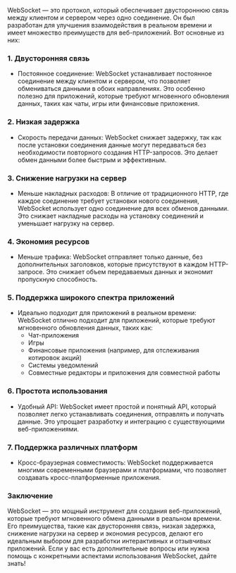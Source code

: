 WebSocket — это протокол, который обеспечивает двустороннюю связь между клиентом и сервером через одно соединение. Он был разработан для улучшения взаимодействия в реальном времени и имеет множество преимуществ для веб-приложений. Вот основные из них:

### 1. Двусторонняя связь

- Постоянное соединение: WebSocket устанавливает постоянное соединение между клиентом и сервером, что позволяет обмениваться данными в обоих направлениях. Это особенно полезно для приложений, которые требуют мгновенного обновления данных, таких как чаты, игры или финансовые приложения.

### 2. Низкая задержка

- Скорость передачи данных: WebSocket снижает задержку, так как после установки соединения данные могут передаваться без необходимости повторного создания HTTP-запросов. Это делает обмен данными более быстрым и эффективным.

### 3. Снижение нагрузки на сервер

- Меньше накладных расходов: В отличие от традиционного HTTP, где каждое соединение требует установки нового соединения, WebSocket использует одно соединение для всех обменов данными. Это снижает накладные расходы на установку соединений и уменьшает нагрузку на сервер.

### 4. Экономия ресурсов

- Меньше трафика: WebSocket отправляет только данные, без дополнительных заголовков, которые присутствуют в каждом HTTP-запросе. Это снижает объем передаваемых данных и экономит пропускную способность.

### 5. Поддержка широкого спектра приложений

- Идеально подходит для приложений в реальном времени: WebSocket отлично подходит для приложений, которые требуют мгновенного обновления данных, таких как:
    - Чат-приложения
    - Игры
    - Финансовые приложения (например, для отслеживания котировок акций)
    - Системы уведомлений
    - Совместные редакторы и приложения для совместной работы

### 6. Простота использования

- Удобный API: WebSocket имеет простой и понятный API, который позволяет легко устанавливать соединения, отправлять и получать данные. Это упрощает разработку и интеграцию с существующими веб-приложениями.

### 7. Поддержка различных платформ

- Кросс-браузерная совместимость: WebSocket поддерживается многими современными браузерами и платформами, что позволяет создавать кросс-платформенные приложения.

### Заключение

WebSocket — это мощный инструмент для создания веб-приложений, которые требуют мгновенного обмена данными в реальном времени. Его преимущества, такие как двусторонняя связь, низкая задержка, снижение нагрузки на сервер и экономия ресурсов, делают его идеальным выбором для разработки интерактивных и отзывчивых приложений. Если у вас есть дополнительные вопросы или нужна помощь с конкретными аспектами использования WebSocket, дайте знать!